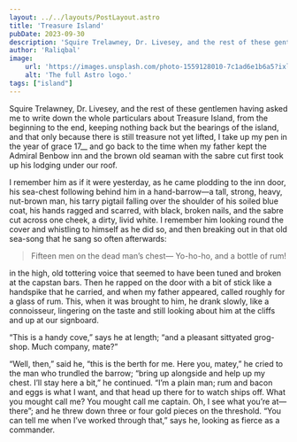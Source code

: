 ```yaml
---
layout: ../../layouts/PostLayout.astro
title: 'Treasure Island'
pubDate: 2023-09-30
description: 'Squire Trelawney, Dr. Livesey, and the rest of these gentlemen having asked me to write down the whole particulars about Treasure Island, from the beginning to the end, keeping nothing back but the bearings of the island.'
author: 'Raliqbal'
image:
    url: 'https://images.unsplash.com/photo-1559128010-7c1ad6e1b6a5?ixlib=rb-4.0.3&ixid=M3wxMjA3fDB8MHxwaG90by1wYWdlfHx8fGVufDB8fHx8fA%3D%3D&auto=format&fit=crop&w=1746&q=80'
    alt: 'The full Astro logo.'
tags: ["island"]
---
```


Squire Trelawney, Dr. Livesey, and the rest of these gentlemen having asked me to write down the whole particulars about Treasure Island, from the beginning to the end, keeping nothing back but the bearings of the island, and that only because there is still treasure not yet lifted, I take up my pen in the year of grace 17__ and go back to the time when my father kept the Admiral Benbow inn and the brown old seaman with the sabre cut first took up his lodging under our roof.

I remember him as if it were yesterday, as he came plodding to the inn door, his sea-chest following behind him in a hand-barrow—a tall, strong, heavy, nut-brown man, his tarry pigtail falling over the shoulder of his soiled blue coat, his hands ragged and scarred, with black, broken nails, and the sabre cut across one cheek, a dirty, livid white. I remember him looking round the cover and whistling to himself as he did so, and then breaking out in that old sea-song that he sang so often afterwards:

> Fifteen men on the dead man’s chest— Yo-ho-ho, and a bottle of rum!

in the high, old tottering voice that seemed to have been tuned and broken at the capstan bars. Then he rapped on the door with a bit of stick like a handspike that he carried, and when my father appeared, called roughly for a glass of rum. This, when it was brought to him, he drank slowly, like a connoisseur, lingering on the taste and still looking about him at the cliffs and up at our signboard.

“This is a handy cove,” says he at length; “and a pleasant sittyated grog-shop. Much company, mate?”

“Well, then,” said he, “this is the berth for me. Here you, matey,” he cried to the man who trundled the barrow; “bring up alongside and help up my chest. I’ll stay here a bit,” he continued. “I’m a plain man; rum and bacon and eggs is what I want, and that head up there for to watch ships off. What you mought call me? You mought call me captain. Oh, I see what you’re at—there”; and he threw down three or four gold pieces on the threshold. “You can tell me when I’ve worked through that,” says he, looking as fierce as a commander.